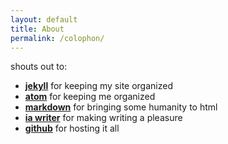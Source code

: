 ```yaml
---
layout: default
title: About
permalink: /colophon/
---
```


shouts out to:  
* **[jekyll](http://jekyllrb.com/)** for keeping my site organized  
* **[atom](https://atom.io/)** for keeping me organized  
* **[markdown](http://daringfireball.net/projects/markdown/)** for bringing some humanity to html  
* **[ia writer](http://ia.net/writer/mac)** for making writing a pleasure  
* **[github](https://github.com/aratno)** for hosting it all  
